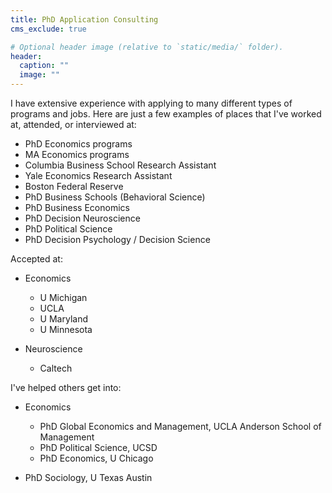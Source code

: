 ```yaml
---
title: PhD Application Consulting
cms_exclude: true

# Optional header image (relative to `static/media/` folder).
header:
  caption: ""
  image: ""
---
```


 I have extensive experience with applying to many different types of programs and jobs. Here are just a few examples of places that I've worked at, attended, or interviewed at:

 - PhD Economics programs
 - MA Economics programs
 - Columbia Business School Research Assistant
 - Yale Economics Research Assistant
 - Boston Federal Reserve
 - PhD Business Schools (Behavioral Science)
 - PhD Business Economics
 - PhD Decision Neuroscience
 - PhD Political Science
 - PhD Decision Psychology / Decision Science

 Accepted at:

- Economics
  - U Michigan
  - UCLA
  - U Maryland
  - U Minnesota

- Neuroscience
  - Caltech

I've helped others get into:

- Economics
  - PhD Global Economics and Management, UCLA Anderson School of Management
  - PhD Political Science, UCSD
  - PhD Economics, U Chicago

- PhD Sociology, U Texas Austin